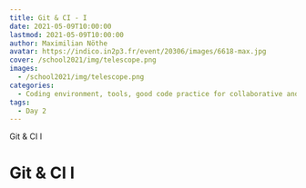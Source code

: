 ```yaml
---
title: Git & CI - I
date: 2021-05-09T10:00:00
lastmod: 2021-05-09T10:00:00
author: Maximilian Nöthe
avatar: https://indico.in2p3.fr/event/20306/images/6618-max.jpg
cover: /school2021/img/telescope.png
images:
  - /school2021/img/telescope.png
categories:
  - Coding environment, tools, good code practice for collaborative and continuous developments
tags:
  - Day 2
---
```


Git & CI I

<!--more-->
<!---->

<!-- Dear instructor:
* The dates at the top of this markdown (.md) document will help order the classes in the portal.
Please, if you don't need to, do not change the one that is now.
* Take into account that there is a feature in the dates: if you use a date in the future, the class will be not visible in the portal until the date you have assigned.
* You can create dedicated folders if you need to.
* But if you simply need to add some pictures, you can use the folder ../static/img/ mentioned at the top as /school2021/img/
-->

<!---->

# Git & CI I
